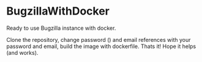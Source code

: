 # BugzillaWithDocker

Ready to use Bugzilla instance with docker.

Clone the repository, change password (<MYPASSWORD>) and email references with your password and email, build the image with dockerfile.
Thats it!
Hope it helps (and works).
